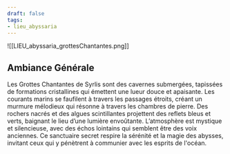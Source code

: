 ```yaml
---
draft: false
tags:
- lieu_abyssaria
---
```


![[LIEU_abyssaria_grottesChantantes.png]]

## Ambiance Générale

Les Grottes Chantantes de Syrlis sont des cavernes submergées, tapissées de formations cristallines qui émettent une lueur douce et apaisante. Les courants marins se faufilent à travers les passages étroits, créant un murmure mélodieux qui résonne à travers les chambres de pierre. Des rochers nacrés et des algues scintillantes projettent des reflets bleus et verts, baignant le lieu d’une lumière envoûtante. L’atmosphère est mystique et silencieuse, avec des échos lointains qui semblent être des voix anciennes. Ce sanctuaire secret respire la sérénité et la magie des abysses, invitant ceux qui y pénètrent à communier avec les esprits de l'océan.